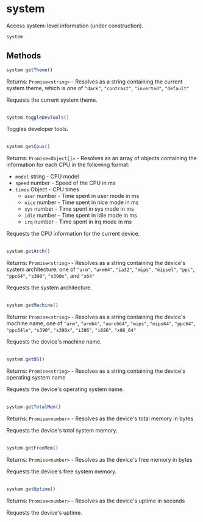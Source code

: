 # system

Access system-level information (under construction).

```js
system
```

## Methods
```js
system.getTheme()
```

Returns: `Promise<string>` - Resolves as a string containing the current system theme, which is one of `"dark"`, `"contrast"`, `"inverted"`, `"default"`

Requests the current system theme.
<br><br>
```js
system.toggleDevTools()
```

Toggles developer tools.
<br><br>
```js
system.getCpus()
```

Returns: `Promise<Object[]>` - Resolves as an array of objects containing the information for each CPU in the following format:
- `model` string - CPU model
- `speed` number - Speed of the CPU in ms
- `times` Object - CPU times
   - `user` number - Time spent in user mode in ms
   - `nice` number - Time spent in nice mode in ms
   - `sys` number - Time spent in sys mode in ms
   - `idle` number - Time spent in idle mode in ms
   - `irq` number - Time spent in irq mode in ms


Requests the CPU information for the current device.
<br><br>
```js
system.getArch()
```

Returns: `Promise<string>` - Resolves as a string containing the device's system architecture, one of `"arm"`, `"arm64"`, `"ia32"`, `"mips"`, `"mipsel"`, `"ppc"`, `"ppc64"`, `"s390"`, `"s390x"`, and `"x64"`

Requests the system architecture.
<br><br>
```js
system.getMachine()
```

Returns: `Promise<string>` - Resolves as a string containing the device's machine name, one of `"arm"`, `"arm64"`, `"aarch64"`, `"mips"`, `"mips64"`, `"ppc64"`, `"ppc64le"`, `"s390"`, `"s390x"`, `"i386"`, `"i686"`, `"x86_64"`

Requests the device's machine name.
<br><br>
```js
system.getOS()
```

Returns: `Promise<string>` - Resolves as a string containing the device's operating system name

Requests the device's operating system name.
<br><br>
```js
system.getTotalMem()
```

Returns: `Promise<number>` - Resolves as the device's total memory in bytes

Requests the device's total system memory.
<br><br>
```js
system.getFreeMem()
```

Returns: `Promise<number>` - Resolves as the device's free memory in bytes

Requests the device's free system memory.
<br><br>
```js
system.getUptime()
```

Returns: `Promise<number>` - Resolves as the device's uptime in seconds

Requests the device's uptime.